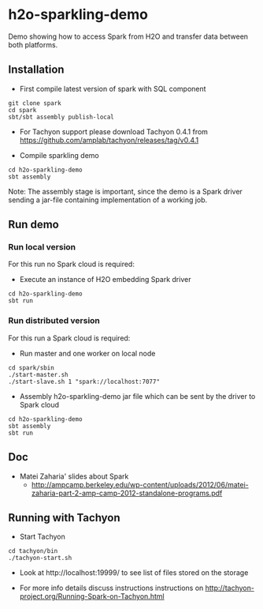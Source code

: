 h2o-sparkling-demo
==================

Demo showing how to access Spark from H2O and transfer data between both platforms.

## Installation

  - First compile latest version of spark with SQL component
  ```
  git clone spark
  cd spark
  sbt/sbt assembly publish-local
  ```
    
  - For Tachyon support please download Tachyon 0.4.1 from https://github.com/amplab/tachyon/releases/tag/v0.4.1
  
  - Compile sparkling demo
  ```
  cd h2o-sparkling-demo
  sbt assembly
  ```

Note: The assembly stage is important, since the demo is a Spark driver sending a jar-file containing implementation of a working job.

## Run demo

### Run local version
For this run no Spark cloud is required:
  - Execute an instance of H2O embedding Spark driver
  ```
  cd h2o-sparkling-demo
  sbt run
  ```

### Run distributed version
For this run a Spark cloud is required:
  - Run master and one worker on local node
  ```
  cd spark/sbin
  ./start-master.sh
  ./start-slave.sh 1 "spark://localhost:7077"
  ```

  - Assembly h2o-sparkling-demo jar file which can be sent by the driver to Spark cloud
  ```
  cd h2o-sparkling-demo
  sbt assembly
  sbt run
  ```

## Doc

  - Matei Zaharia' slides about Spark
    - http://ampcamp.berkeley.edu/wp-content/uploads/2012/06/matei-zaharia-part-2-amp-camp-2012-standalone-programs.pdf


## Running with Tachyon
  - Start Tachyon
  ```
  cd tachyon/bin
  ./tachyon-start.sh
  ```

  - Look at http://localhost:19999/ to see list of files stored on the storage

  - For more info details discuss instructions instructions on http://tachyon-project.org/Running-Spark-on-Tachyon.html


